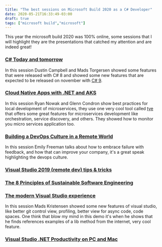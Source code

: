 ```yaml
---
title: "The best sessions on Microsoft Build 2020 as a C# Developer"
date: 2020-05-21T16:33:49-03:00
draft: true
tags: ["microsoft build","microsoft"]
---
```

This year the microsoft build 2020 was 100% online, some sessions that I will highlight they are the presentations that catched my attention and are indeed great!

### [C# Today and tomorrow](https://mybuild.microsoft.com/sessions/cea64369-aed9-4497-83f1-d3cf1360a57d?source=sessions)

In this session Dustin Campbell and Mads Torgersen showed some features that were released with C# 8 and showed some new features that are expected to be released on november with [C# 9](https://devblogs.microsoft.com/dotnet/welcome-to-c-9-0/).

### [Cloud Native Apps with .NET and AKS](https://mybuild.microsoft.com/sessions/d8c30325-8134-40a3-8849-e109df17f6fe?source=sessions)

In this session Ryan Nowak and Glenn Condron show best practices for local development of microservices, they use one very cool tool called [tye](https://github.com/dotnet/tye) that offers some great features for microservices development like orchestration, service discovery, and others. They showed how to monitor you micro services application too.

### [Building a DevOps Culture in a Remote World](https://mybuild.microsoft.com/sessions/a47abb88-9f00-4678-8640-a97c821689e1?source=sessions)
In this session Emily Freeman talks about how to embrace failure with feedback, and how that can improve your company, it's a great speak highlighting the devops culture.

### [Visual Studio 2019 (remote dev) tips & tricks](https://mybuild.microsoft.com/sessions/6ae2fa03-004f-4a2d-be1d-da1fe6c339a9?source=sessions)

### [The 8 Principles of Sustainable Software Engineering](https://mybuild.microsoft.com/sessions/5269e099-511b-4a23-8cb0-9923db7659b4?source=sessions)

### [The modern Visual Studio experience](https://mybuild.microsoft.com/sessions/bab96298-d770-42e0-ab2d-71c49b111c0d?source=sessions)  
In this session Mads Kristensen showed some new features of visual studio, like better git control view, profiling, better view for async code, code spaces. One think that blow my mind in this demo it's when he shows that he finds references examples of a lib method from the internet, very cool feature.

### [Visual Studio .NET Productivity on PC and Mac](https://mybuild.microsoft.com/sessions/f5567bef-bd31-4589-9f2e-a75911eb2ee4?source=sessions)